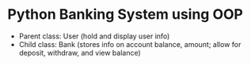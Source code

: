# Python Banking System using OOP

- Parent class: User (hold and display user info)
- Child class: Bank (stores info on account balance, amount; allow for deposit, withdraw, and view balance)
